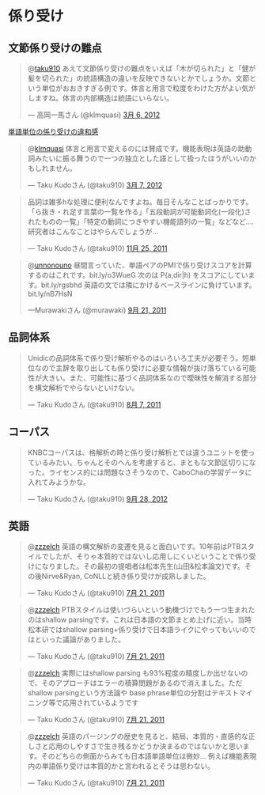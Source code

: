 
# 係り受け

## 文節係り受けの難点

<blockquote class="twitter-tweet" data-in-reply-to="176672949875646464" lang="ja"><p>@<a href="https://twitter.com/taku910">taku910</a> あえて文節係り受けの難点をいえば「木が切られた」と「健が髪を切られた」の統語構造の違いを反映できないとかでしょうか。文節という単位がおおきすぎる例です。体言と用言で粒度をわけた方がよい気がしますね。体言の内部構造は統語にいらない。</p>&mdash; 高岡一馬さん (@klmquasi) <a href="https://twitter.com/klmquasi/status/176833781645320193" data-datetime="2012-03-06T00:57:13+00:00">3月 6, 2012</a></blockquote>

[単語単位の係り受けの違和感](https://plus.google.com/107334123935896432800/posts/KHoDsDssycf)

<blockquote class="twitter-tweet" data-in-reply-to="176833781645320193" lang="ja"><p>@<a href="https://twitter.com/klmquasi">klmquasi</a> 体言と用言で変えるのには賛成です。機能表現は英語の助動詞みたいに振る舞うので一つの独立とした語として扱ったほうがいいのかもしれません。</p>&mdash; Taku Kudoさん (@taku910) <a href="https://twitter.com/taku910/status/177236509194326016" data-datetime="2012-03-07T03:37:31+00:00">3月 7, 2012</a></blockquote>

<blockquote class="twitter-tweet" lang="ja"><p>品詞は雑多hな処理に便利なんですよね。毎日そんなことばっかりです。「ら抜き・れ足す言葉の一覧を作る」「五段動詞が可能動詞化(一段化)されたものの一覧」「特定の動詞につきやすい機能語列の一覧」などなど.... 研究者はこんなことはやらんでしょうが...</p>&mdash; Taku Kudoさん (@taku910) <a href="https://twitter.com/taku910/status/140113133611134977" data-datetime="2011-11-25T17:02:28+00:00">11月 25, 2011</a></blockquote>

<blockquote class="twitter-tweet" lang="ja"><p>@<a href="https://twitter.com/unnonouno">unnonouno</a> 昼間言っていた、単語ペアのPMIで係り受けスコアを計算するのはこれです。bit.ly/o3WueG 次のは P(a,dir|h) をスコアにしています。bit.ly/rgsbhd 英語の文では隣にかけるベースラインに負けています。bit.ly/nB7HsN</p>&mdash;Murawakiさん (@murawaki) <a href="https://twitter.com/murawaki/status/116469369638371328" data-datetime="2011-09-21T11:10:36+00:00">9月 21, 2011</a></blockquote>

## 品詞体系

<blockquote class="twitter-tweet" lang="ja"><p>Unidicの品詞体系で係り受け解析やるのはいろいろ工夫が必要そう。短単位なので主辞を取り出しても係り受けに必要な情報が抜け落ちている可能性が大きい。また、可能性に基づく品詞体系なので曖昧性を解消する部分を構文解析でやらないといけない。</p>&mdash; Taku Kudoさん (@taku910) <a href="https://twitter.com/taku910/status/100095910364725248" data-datetime="2011-08-07T06:48:19+00:00">8月 7, 2011</a></blockquote>

## コーパス

<blockquote class="twitter-tweet" lang="ja"><p>KNBCコーパスは、格解析の時と係り受け解析とでは違うユニットを使っているみたい。ちゃんとそのへんを考慮すると、まともな文節区切りになった。ライセンス的には問題なさそうなので、CaboChaの学習データに入れてみようかな。</p>&mdash; Taku Kudoさん (@taku910) <a href="https://twitter.com/taku910/status/251695826160730113" data-datetime="2012-09-28T14:52:15+00:00">9月 28, 2012</a></blockquote>

## 英語

<blockquote class="twitter-tweet" data-in-reply-to="94021210060505088" lang="ja"><p>@<a href="https://twitter.com/zzzelch">zzzelch</a> 英語の構文解析の変遷を見ると面白いです。10年前はPTBスタイルでしたが、そりゃ本質的ではないし応用しにくいということで係り受けになりました。その最初の提唱者は松本先生(山田&松本論文)です。その後Nirve&Ryan, CoNLLと続き係り受けが成熟しました。</p>&mdash; Taku Kudoさん (@taku910) <a href="https://twitter.com/taku910/status/94060426706419712" data-datetime="2011-07-21T15:05:27+00:00">7月 21, 2011</a></blockquote>

<blockquote class="twitter-tweet" data-in-reply-to="94021210060505088" lang="ja"><p>@<a href="https://twitter.com/zzzelch">zzzelch</a> PTBスタイルは使いづらいという動機づけでもう一つ生まれたのはshallow parsingです。これは日本語の文節まとめ上げに近い。当時松本研ではshallow parsing+係り受けで日本語ライクにやってもいいのではといった議論がありました。</p>&mdash; Taku Kudoさん (@taku910) <a href="https://twitter.com/taku910/status/94062297047248896" data-datetime="2011-07-21T15:12:53+00:00">7月 21, 2011</a></blockquote>

<blockquote class="twitter-tweet" data-in-reply-to="94021210060505088" lang="ja"><p>@<a href="https://twitter.com/zzzelch">zzzelch</a> 実際にはshallow parsing も93%程度の精度しか出せないので、そのアプローチはエラーの積算問題があるので消えました。ただ shallow parsingという方法論や base phrase単位の分割はテキストマイニング等で応用されているようです</p>&mdash; Taku Kudoさん (@taku910) <a href="https://twitter.com/taku910/status/94062800850255872" data-datetime="2011-07-21T15:14:53+00:00">7月 21, 2011</a></blockquote>

<blockquote class="twitter-tweet" data-in-reply-to="94021210060505088" lang="ja"><p>@<a href="https://twitter.com/zzzelch">zzzelch</a> 英語のパージングの歴史を見ると、結局、本質的・直感的な正しさと応用のしやすさで生き残るかどうか決まるのではないかと思います。そのどちらの側面からみても日本語単語単位は微妙... 例えば機能表現内の単語係り受けは本質的かと言われるとそうは思わない。</p>&mdash; Taku Kudoさん (@taku910) <a href="https://twitter.com/taku910/status/94064387794538496" data-datetime="2011-07-21T15:21:12+00:00">7月 21, 2011</a></blockquote>

